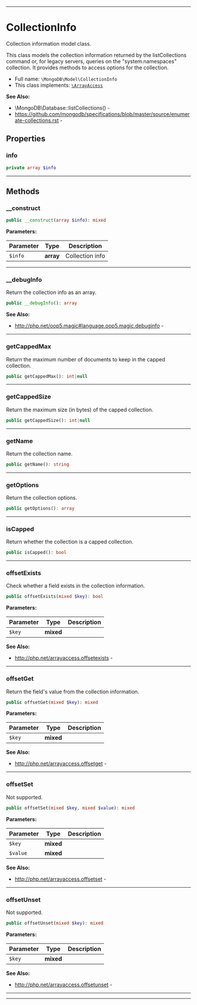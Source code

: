 ***

# CollectionInfo

Collection information model class.

This class models the collection information returned by the listCollections
command or, for legacy servers, queries on the "system.namespaces"
collection. It provides methods to access options for the collection.

* Full name: `\MongoDB\Model\CollectionInfo`
* This class implements:
[`\ArrayAccess`](../../ArrayAccess.md)

**See Also:**

* \MongoDB\Database::listCollections() - 
* https://github.com/mongodb/specifications/blob/master/source/enumerate-collections.rst - 



## Properties


### info



```php
private array $info
```






***

## Methods


### __construct



```php
public __construct(array $info): mixed
```








**Parameters:**

| Parameter | Type | Description |
|-----------|------|-------------|
| `$info` | **array** | Collection info |




***

### __debugInfo

Return the collection info as an array.

```php
public __debugInfo(): array
```










**See Also:**

* http://php.net/oop5.magic#language.oop5.magic.debuginfo - 

***

### getCappedMax

Return the maximum number of documents to keep in the capped collection.

```php
public getCappedMax(): int|null
```











***

### getCappedSize

Return the maximum size (in bytes) of the capped collection.

```php
public getCappedSize(): int|null
```











***

### getName

Return the collection name.

```php
public getName(): string
```











***

### getOptions

Return the collection options.

```php
public getOptions(): array
```











***

### isCapped

Return whether the collection is a capped collection.

```php
public isCapped(): bool
```











***

### offsetExists

Check whether a field exists in the collection information.

```php
public offsetExists(mixed $key): bool
```








**Parameters:**

| Parameter | Type | Description |
|-----------|------|-------------|
| `$key` | **mixed** |  |



**See Also:**

* http://php.net/arrayaccess.offsetexists - 

***

### offsetGet

Return the field's value from the collection information.

```php
public offsetGet(mixed $key): mixed
```








**Parameters:**

| Parameter | Type | Description |
|-----------|------|-------------|
| `$key` | **mixed** |  |



**See Also:**

* http://php.net/arrayaccess.offsetget - 

***

### offsetSet

Not supported.

```php
public offsetSet(mixed $key, mixed $value): mixed
```








**Parameters:**

| Parameter | Type | Description |
|-----------|------|-------------|
| `$key` | **mixed** |  |
| `$value` | **mixed** |  |



**See Also:**

* http://php.net/arrayaccess.offsetset - 

***

### offsetUnset

Not supported.

```php
public offsetUnset(mixed $key): mixed
```








**Parameters:**

| Parameter | Type | Description |
|-----------|------|-------------|
| `$key` | **mixed** |  |



**See Also:**

* http://php.net/arrayaccess.offsetunset - 

***


***

